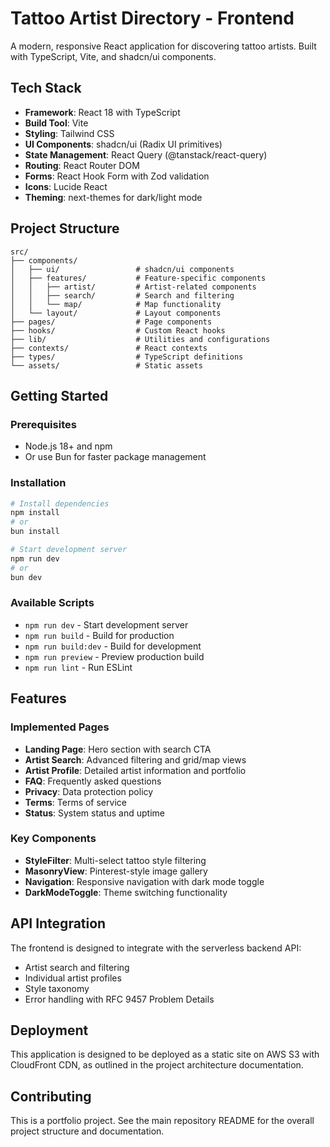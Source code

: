 # Tattoo Artist Directory - Frontend

A modern, responsive React application for discovering tattoo artists. Built with TypeScript, Vite, and shadcn/ui components.

## Tech Stack

- **Framework**: React 18 with TypeScript
- **Build Tool**: Vite
- **Styling**: Tailwind CSS
- **UI Components**: shadcn/ui (Radix UI primitives)
- **State Management**: React Query (@tanstack/react-query)
- **Routing**: React Router DOM
- **Forms**: React Hook Form with Zod validation
- **Icons**: Lucide React
- **Theming**: next-themes for dark/light mode

## Project Structure

```
src/
├── components/
│   ├── ui/                 # shadcn/ui components
│   ├── features/           # Feature-specific components
│   │   ├── artist/         # Artist-related components
│   │   ├── search/         # Search and filtering
│   │   └── map/            # Map functionality
│   └── layout/             # Layout components
├── pages/                  # Page components
├── hooks/                  # Custom React hooks
├── lib/                    # Utilities and configurations
├── contexts/               # React contexts
├── types/                  # TypeScript definitions
└── assets/                 # Static assets
```

## Getting Started

### Prerequisites

- Node.js 18+ and npm
- Or use Bun for faster package management

### Installation

```bash
# Install dependencies
npm install
# or
bun install

# Start development server
npm run dev
# or
bun dev
```

### Available Scripts

- `npm run dev` - Start development server
- `npm run build` - Build for production
- `npm run build:dev` - Build for development
- `npm run preview` - Preview production build
- `npm run lint` - Run ESLint

## Features

### Implemented Pages

- **Landing Page**: Hero section with search CTA
- **Artist Search**: Advanced filtering and grid/map views
- **Artist Profile**: Detailed artist information and portfolio
- **FAQ**: Frequently asked questions
- **Privacy**: Data protection policy
- **Terms**: Terms of service
- **Status**: System status and uptime

### Key Components

- **StyleFilter**: Multi-select tattoo style filtering
- **MasonryView**: Pinterest-style image gallery
- **Navigation**: Responsive navigation with dark mode toggle
- **DarkModeToggle**: Theme switching functionality

## API Integration

The frontend is designed to integrate with the serverless backend API:

- Artist search and filtering
- Individual artist profiles
- Style taxonomy
- Error handling with RFC 9457 Problem Details

## Deployment

This application is designed to be deployed as a static site on AWS S3 with CloudFront CDN, as outlined in the project architecture documentation.

## Contributing

This is a portfolio project. See the main repository README for the overall project structure and documentation.